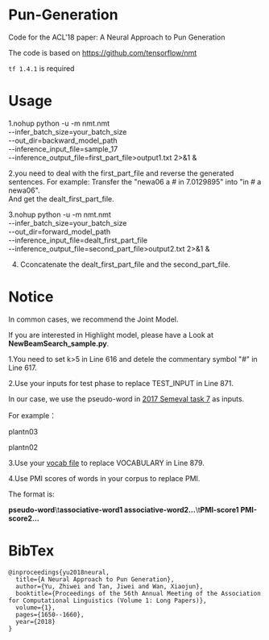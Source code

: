 # Pun-Generation
Code for the ACL'18 paper: A Neural Approach to Pun Generation

The code is based on 
https://github.com/tensorflow/nmt

`tf 1.4.1` is required
# Usage

1.nohup python -u -m nmt.nmt \
    --infer_batch_size=your_batch_size \
    --out_dir=backward_model_path \
    --inference_input_file=sample_17\
    --inference_output_file=first_part_file>output1.txt 2>&1 &
   
   
2.you need to deal with the first_part_file and reverse the generated sentences. 
For example: Transfer the "newa06 a # in  7.0129895" into "in # a newa06".  
And get the dealt_first_part_file.


3.nohup python -u -m nmt.nmt \
    --infer_batch_size=your_batch_size \
    --out_dir=forward_model_path \
    --inference_input_file=dealt_first_part_file \
    --inference_output_file=second_part_file>output2.txt 2>&1 &
    
    
4. Cconcatenate the dealt_first_part_file and the second_part_file.

# Notice
In common cases, we recommend the Joint Model.

If you are interested in Highlight model, please have a Look at **NewBeamSearch_sample.py**. 

1.You need to set k>5 in Line 616 and detele the commentary symbol "#" in Line 617.

2.Use your inputs for test phase to replace TEST_INPUT in Line 871.

In our case, we use the pseudo-word in [2017 Semeval task 7](http://alt.qcri.org/semeval2017/task7/) as inputs.

For example：

plantn03

plantn02

3.Use your [vocab file](https://github.com/tensorflow/nmt/blob/master/nmt/testdata/test_infer_vocab.src) to replace VOCABULARY in Line 879.

4.Use PMI scores of words in your corpus to replace PMI.

The format is:

**pseudo-word**\t**associative-word1 associative-word2...**\t**PMI-score1 PMI-score2...**  


 

# BibTex
    @inproceedings{yu2018neural,
      title={A Neural Approach to Pun Generation},
      author={Yu, Zhiwei and Tan, Jiwei and Wan, Xiaojun},
      booktitle={Proceedings of the 56th Annual Meeting of the Association for Computational Linguistics (Volume 1: Long Papers)},
      volume={1},
      pages={1650--1660},
      year={2018}
    }
